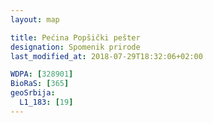 ```yaml
---
layout: map

title: Pećina Popšički pešter
designation: Spomenik prirode
last_modified_at: 2018-07-29T18:32:06+02:00

WDPA: [328901]
BioRaS: [365]
geoSrbija:
  L1_183: [19]
---
```

